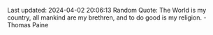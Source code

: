Last updated: 2024-04-02 20:06:13
Random Quote: The World is my country, all mankind are my brethren, and to do good is my religion. - Thomas Paine